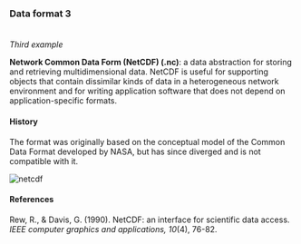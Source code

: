 ### Data format 3 <br/><br/>

_Third example_ <br/>

**Network Common Data Form (NetCDF) (.nc)**: a data abstraction for storing 
and retrieving multidimensional data. NetCDF is useful for supporting objects 
that contain dissimilar kinds of data in a heterogeneous network environment
and for writing application software that does not depend on application-specific formats.

#### History
The format was originally based on the conceptual model of the Common Data Format 
developed by NASA, but has since diverged and is not compatible with it.

![netcdf](https://user-images.githubusercontent.com/60137488/72841969-c02b1a80-3c97-11ea-98e3-056199b1e635.jpg)

#### References
Rew, R., & Davis, G. (1990). NetCDF: an interface for scientific data access. _IEEE computer graphics and applications, 10_(4), 76-82.

